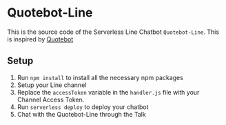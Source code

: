 # Quotebot-Line

This is the source code of the Serverless Line Chatbot `Quotebot-Line`.
This is inspired by [Quotebot](https://github.com/pmuens/quotebot/)

## Setup

1. Run `npm install` to install all the necessary npm packages
2. Setup your Line channel
3. Replace the `accessToken` variable in the `handler.js` file with your Channel Access Token.
4. Run `serverless deploy` to deploy your chatbot
5. Chat with the Quotebot-Line through the Talk
